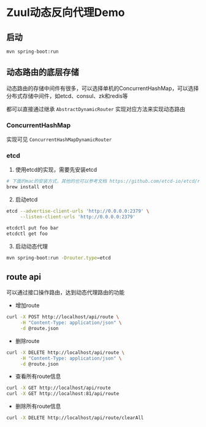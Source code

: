 
# Zuul动态反向代理Demo

## 启动
```bash
mvn spring-boot:run
```

## 动态路由的底层存储
动态路由的存储中间件有很多，可以选择单机的ConcurrentHashMap，可以选择分布式存储中间件，如etcd、consul、zk和redis等

都可以直接通过继承 `AbstractDynamicRouter` 实现对应方法来实现动态路由

### ConcurrentHashMap
实现可见 `ConcurrentHashMapDynamicRouter`

### etcd
1. 使用etcd的实现，需要先安装etcd
```bash
# 下面的mac的安装方式，其他的也可以参考文档 https://github.com/etcd-io/etcd/releases
brew install etcd
```

2. 启动etcd

```bash
etcd --advertise-client-urls 'http://0.0.0.0:2379' \
     --listen-client-urls 'http://0.0.0.0:2379'
```

```bash
etcdctl put foo bar
etcdctl get foo 
```

3. 启动动态代理

```bash
mvn spring-boot:run -Drouter.type=etcd
```

## route api
可以通过接口操作路由，达到动态代理路由的功能

- 增加route
```bash
curl -X POST http://localhost/api/route \
     -H "Content-Type: application/json" \
     -d @route.json
```

- 删除route
```bash
curl -X DELETE http://localhost/api/route \
     -H "Content-Type: application/json" \
     -d @route.json
```


- 查看所有route信息
```bash
curl -X GET http://localhost/api/route 
curl -X GET http://localhost:81/api/route 
```

- 删除所有route信息
```bash
curl -X DELETE http://localhost/api/route/clearAll
```
